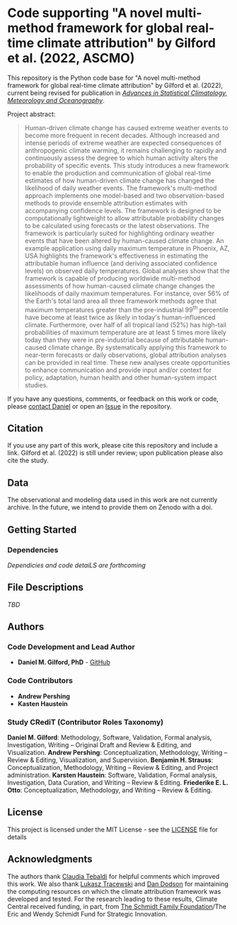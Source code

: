 # Code supporting "A novel multi-method framework for global real-time climate attribution" by Gilford et al. (2022, ASCMO)

This repository is the Python code base for "A novel multi-method framework for global real-time climate attribution" by Gilford et al. (2022), current being revised for publication in *[Advances in Statistical Climatology, Meteorology and Oceanography](https://advances-statistical-climatology-meteorology-oceanography.net/)*.

Project abstract:

> Human-driven climate change has caused extreme weather events to become more frequent in recent decades. Although increased and intense periods of extreme weather are expected consequences of anthropogenic climate warming, it remains challenging to rapidly and continuously assess the degree to which human activity alters the probability of specific events. This study introduces a new framework to enable the production and communication of global real-time estimates of how human-driven climate change has changed the likelihood of daily weather events. The framework's multi-method approach implements one model-based and two observation-based methods to provide ensemble attribution estimates with accompanying confidence levels. The framework is designed to be computationally lightweight to allow attributable probability changes to be calculated using forecasts or the latest observations. The framework is particularly suited for highlighting ordinary weather events that have been altered by human-caused climate change. An example application using daily maximum temperature in Phoenix, AZ, USA highlights the framework's effectiveness in estimating the attributable human influence (and deriving associated confidence levels) on observed daily temperatures. Global analyses show that the framework is capable of producing worldwide multi-method assessments of how human-caused climate change changes the likelihoods of daily maximum temperatures. For instance, over 56\% of the Earth's total land area all three framework methods agree that maximum temperatures greater than the pre-industrial 99$^{\mathrm{th}}$ percentile have become at least twice as likely in today's human-influenced climate. Furthermore, over half of all tropical land (52\%) has high-tail probabilities of maximum temperature are at least 5 times more likely today than they were in pre-industrial because of attributable human-caused climate change. By systematically applying this framework to near-term forecasts or daily observations, global attribution analyses can be provided in real time. These new analyses create opportunities to enhance communication and provide input and/or context for policy, adaptation, human health and other human-system impact studies.

If you have any questions, comments, or feedback on this work or code, please [contact Daniel](mailto:dgilford@climatecentral.org) or open an [Issue](https://github.com/climatecentral/gilford22_attframework/issues) in the repository.

## Citation

If you use any part of this work, please cite this repository and include a link. Gilford et al. (2022) is still under review; upon publication please also cite the study. 

## Data

The observational and modeling data used in this work are not currently archive. In the future, we intend to provide them on Zenodo with a doi.

## Getting Started

### Dependencies

*Dependicies and code detaiLS are forthcoming*

## File Descriptions

*TBD*

## Authors

### Code Development and Lead Author
* **Daniel M. Gilford, PhD** - [GitHub](https://github.com/dgilford)

### Code Contributors

* **Andrew Pershing**
* **Kasten Haustein** 

### Study CRediT (Contributor Roles Taxonomy)
**Daniel M. Gilford**: Methodology, Software, Validation, Formal analysis, Investigation, Writing – Original Draft and Review & Editing, and Visualization.
**Andrew Pershing**: Conceptualization, Methodology, Writing – Review & Editing, Visualization, and Supervision.
**Benjamin H. Strauss**: Conceptualization, Methodology, Writing – Review & Editing, and Project administration.
**Karsten Haustein**: Software, Validation, Formal analysis, Investigation, Data Curation, and Writing – Review & Editing.
**Friederike E. L. Otto**: Conceptualization, Methodology, and Writing – Review & Editing.

## License

This project is licensed under the MIT License - see the [LICENSE](LICENSE) file for details

## Acknowledgments

The authors thank [Claudia Tebaldi](https://www.climatecentral.org/what-we-do/people/claudia_tebaldi) for helpful comments which improved this work. We also thank [Lukasz Tracewski](https://www.linkedin.com/in/lukasztracewski/) and [Dan Dodson](https://www.climatecentral.org/what-we-do/people/dan-dodson) for maintaining the computing resources on which the climate attribution framework was developed and tested. For the research leading to these results, Climate Central received funding, in part, from [The Schmidt Family Foundation](https://tsffoundation.org/)/The Eric and Wendy Schmidt Fund for Strategic Innovation.
